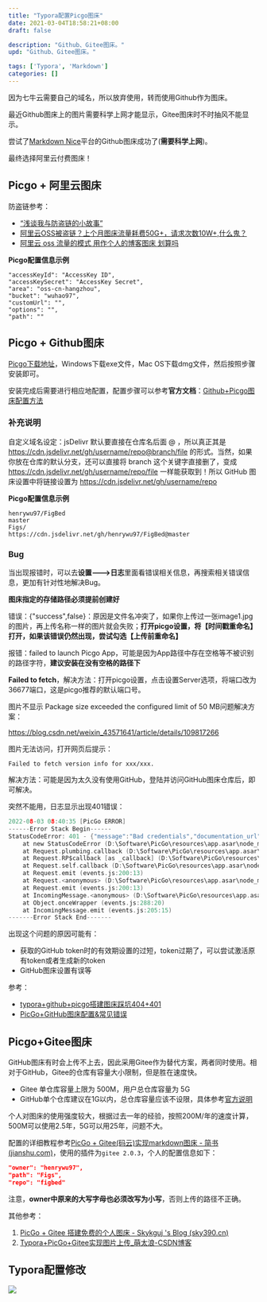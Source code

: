 ```yaml
---
title: "Typora配置Picgo图床"
date: 2021-03-04T18:58:21+08:00
draft: false

description: "Github、Gitee图床。"
upd: "Github、Gitee图床。"

tags: ['Typora', 'Markdown']
categories: []
---
```


<!--more-->

因为七牛云需要自己的域名，所以放弃使用，转而使用Github作为图床。

最近Github图床上的图片需要科学上网才能显示，Gitee图床时不时抽风不能显示。

尝试了[Markdown Nice](https://editor.mdnice.com/)平台的Github图床成功了(**需要科学上网**)。

最终选择阿里云付费图床！

## Picgo + 阿里云图床

防盗链参考：
- [“浅谈我与防盗链的小故事”](https://www.cnblogs.com/fengailin/p/16377018.html)
- [阿里云OSS被盗链？上个月图床流量耗费50G+，请求次数10W+,什么鬼？](https://blog.51cto.com/u_15018708/2647327)
- [阿里云 oss 流量的模式 用作个人的博客图床 划算吗](https://www.v2ex.com/t/766700)

**Picgo配置信息示例**

```
"accessKeyId": "AccessKey ID",
"accessKeySecret": "AccessKey Secret",
"area": "oss-cn-hangzhou",
"bucket": "wuhao97",
"customUrl": "",
"options": "",
"path": ""
```

## Picgo + Github图床

[Picgo下载地址](https://github.com/Molunerfinn/PicGo/releases)，Windows下载exe文件，Mac OS下载dmg文件，然后按照步骤安装即可。

安装完成后需要进行相应地配置，配置步骤可以参考**官方文档**：[Github+Picgo图床配置方法](https://picgo.github.io/PicGo-Doc/zh/guide/config.html#github图床)


### 补充说明

自定义域名设定：jsDelivr  默认要直接在仓库名后面 @ ，所以真正其是 https://cdn.jsdelivr.net/gh/username/repo@branch/file 的形式。当然，如果你放在仓库的默认分支，还可以直接将 branch 这个关键字直接删了，变成 https://cdn.jsdelivr.net/gh/username/repo/file 一样能获取到！所以 GitHub 图床设置中将链接设置为 https://cdn.jsdelivr.net/gh/username/repo 


**Picgo配置信息示例**

```
henrywu97/FigBed
master
Figs/
https://cdn.jsdelivr.net/gh/henrywu97/FigBed@master
```

### Bug

当出现报错时，可以去**设置--->日志**里面看错误相关信息，再搜索相关错误信息，更加有针对性地解决Bug。

**图床指定的存储路径必须提前创建好**

错误：{"success",false}：原因是文件名冲突了，如果你上传过一张image1.jpg的图片，再上传名称一样的图片就会失败；**打开picgo设置，将【时间戳重命名】打开，如果该错误仍然出现，尝试勾选【上传前重命名】**

报错：failed to launch Picgo App，可能是因为App路径中存在空格等不被识别的路径字符，**建议安装在没有空格的路径下**

**Failed to fetch**，解决方法：打开picgo设置，点击设置Server选项，将端口改为36677端口，这是picgo推荐的默认端口号。

图片不显示 Package size exceeded the configured limit of 50 MB问题解决方案：

https://blog.csdn.net/weixin_43571641/article/details/109817266

图片无法访问，打开网页后提示：

```
Failed to fetch version info for xxx/xxx.
```

解决方法：可能是因为太久没有使用GitHub，登陆并访问GitHub图床仓库后，即可解决。

突然不能用，日志显示出现401错误：

```c
2022-08-03 08:40:35 [PicGo ERROR] 
------Error Stack Begin------
StatusCodeError: 401 - {"message":"Bad credentials","documentation_url":"https://docs.github.com/rest"}
    at new StatusCodeError (D:\Software\PicGo\resources\app.asar\node_modules\request-promise-core\lib\errors.js:32:15)
    at Request.plumbing.callback (D:\Software\PicGo\resources\app.asar\node_modules\request-promise-core\lib\plumbing.js:104:33)
    at Request.RP$callback [as _callback] (D:\Software\PicGo\resources\app.asar\node_modules\request-promise-core\lib\plumbing.js:46:31)
    at Request.self.callback (D:\Software\PicGo\resources\app.asar\node_modules\request\request.js:185:22)
    at Request.emit (events.js:200:13)
    at Request.<anonymous> (D:\Software\PicGo\resources\app.asar\node_modules\request\request.js:1154:10)
    at Request.emit (events.js:200:13)
    at IncomingMessage.<anonymous> (D:\Software\PicGo\resources\app.asar\node_modules\request\request.js:1076:12)
    at Object.onceWrapper (events.js:288:20)
    at IncomingMessage.emit (events.js:205:15)
-------Error Stack End------- 
```

出现这个问题的原因可能有：
- 获取的GitHub token时的有效期设置的过短，token过期了，可以尝试激活原有token或者生成新的token
- GitHub图床设置有误等

参考：
- [typora+github+picgo搭建图床踩坑404+401](https://blog.csdn.net/qq_52092705/article/details/121452388)
- [PicGo+GitHub图床配置&常见错误](http://b.aksy.space/study-notes/514.html)

## Picgo+Gitee图床

GitHub图床有时会上传不上去，因此采用Gitee作为替代方案，两者同时使用。相对于GitHub，Gitee的仓库有容量大小限制，但是胜在速度快。

- Gitee 单仓库容量上限为 500M，用户总仓库容量为 5G
- GitHub单个仓库建议在1G以内，总仓库容量应该不设限，具体参考[官方说明](https://docs.github.com/en/github/managing-large-files/working-with-large-files/what-is-my-disk-quota)

个人对图床的使用强度较大，根据过去一年的经验，按照200M/年的速度计算，500M可以使用2.5年，5G可以用25年，问题不大。

配置的详细教程参考[PicGo + Gitee(码云)实现markdown图床 - 简书 (jianshu.com)](https://www.jianshu.com/p/b69950a49ae2)，使用的插件为`gitee 2.0.3`，个人的配置信息如下：

```json
"owner": "henrywu97",
"path": "Figs",
"repo": "figbed"
```

注意，**owner中原来的大写字母也必须改写为小写**，否则上传的路径不正确。

其他参考：

1. [PicGo + Gitee 搭建免费的个人图床 - Skykguj 's Blog (sky390.cn)](https://blog.sky390.cn/archives/96/)
2. [Typora+PicGo+Gitee实现图片上传_萌太浪-CSDN博客](https://blog.csdn.net/u013206259/article/details/105911868)

## Typora配置修改

![](https://cdn.jsdelivr.net/gh/henrywu97/FigBed/Figs/20210303191458.png)




